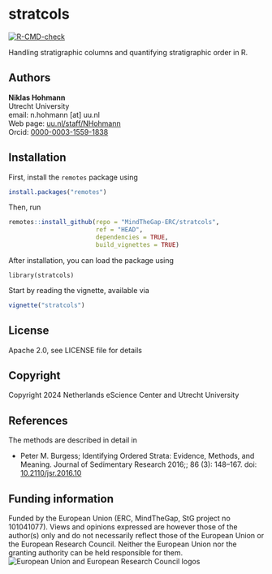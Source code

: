 
# stratcols

  [![R-CMD-check](https://github.com/MindTheGap-ERC/stratcols/actions/workflows/R-CMD-check.yaml/badge.svg)](https://github.com/MindTheGap-ERC/stratcols/actions/workflows/R-CMD-check.yaml)

Handling stratigraphic columns and quantifying stratigraphic order in R.


## Authors

__Niklas Hohmann__  
Utrecht University  
email: n.hohmann [at] uu.nl  
Web page: [uu.nl/staff/NHohmann](https://www.uu.nl/staff/NHHohmann)  
Orcid: [0000-0003-1559-1838](https://orcid.org/0000-0003-1559-1838)

## Installation

First, install the `remotes` package using

```R
install.packages("remotes")
```

Then, run

```R
remotes::install_github(repo = "MindTheGap-ERC/stratcols",
                        ref = "HEAD",
                        dependencies = TRUE,
                        build_vignettes = TRUE)
```


After installation, you can load the package using

```
library(stratcols)
```


Start by reading the vignette, available via

```R
vignette("stratcols")
```

## License

Apache 2.0, see LICENSE file for details

## Copyright

Copyright 2024 Netherlands eScience Center and Utrecht University


## References

The methods are described in detail in

* Peter M. Burgess; Identifying Ordered Strata: Evidence, Methods, and Meaning. Journal of Sedimentary Research 2016;; 86 (3): 148–167. doi: [10.2110/jsr.2016.10](https://doi.org/10.2110/jsr.2016.10)


## Funding information

Funded by the European Union (ERC, MindTheGap, StG project no 101041077). Views and opinions expressed are however those of the author(s) only and do not necessarily reflect those of the European Union or the European Research Council. Neither the European Union nor the granting authority can be held responsible for them.
![European Union and European Research Council logos](https://erc.europa.eu/sites/default/files/2023-06/LOGO_ERC-FLAG_FP.png)

